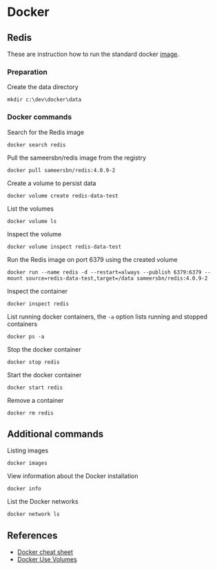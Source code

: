# Docker

## Redis

These are instruction how to run the standard docker [image](https://docs.docker.com/samples/library/redis/).

### Preparation

Create the data directory

```
mkdir c:\dev\docker\data
```

### Docker commands

Search for the Redis image

```
docker search redis
```

Pull the sameersbn/redis image from the registry

```
docker pull sameersbn/redis:4.0.9-2
```

Create a volume to persist data

```
docker volume create redis-data-test
```

List the volumes

```
docker volume ls
```

Inspect the volume

```
docker volume inspect redis-data-test
```

Run the Redis image on port 6379 using the created volume

```
docker run --name redis -d --restart=always --publish 6379:6379 --mount source=redis-data-test,target=/data sameersbn/redis:4.0.9-2
```

Inspect the container

```
docker inspect redis
```

List running docker containers, the `-a` option lists running and stopped containers

```
docker ps -a
```

Stop the docker container

```
docker stop redis
```

Start the docker container

```
docker start redis
```

Remove a container

```
docker rm redis
```

## Additional commands

Listing images

```
docker images
```

View information about the Docker installation

```
docker info
```

List the Docker networks

```
docker network ls
```

## References

- [Docker cheat sheet](https://dockercheatsheet.painlessdocker.com/)
- [Docker Use Volumes](https://docs.docker.com/storage/volumes/)
